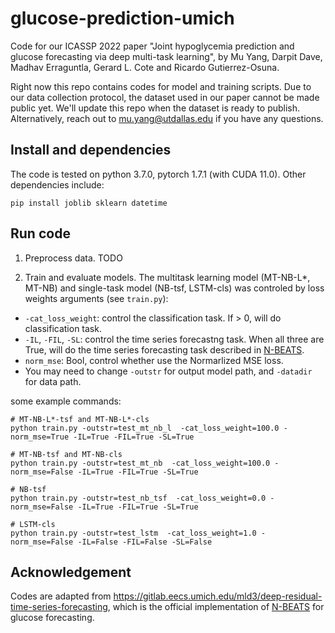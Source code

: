 # glucose-prediction-umich

Code for our ICASSP 2022 paper "Joint hypoglycemia prediction and glucose forecasting via deep multi-task learning", by Mu Yang, Darpit Dave, Madhav Erraguntla, Gerard L. Cote and Ricardo Gutierrez-Osuna. 

Right now this repo contains codes for model and training scripts. Due to our data collection protocol, the dataset used in our paper cannot be made public yet. We'll update this repo when the dataset is ready to publish. Alternatively, reach out to mu.yang@utdallas.edu if you have any questions.


## Install and dependencies

The code is tested on python 3.7.0, pytorch 1.7.1 (with CUDA 11.0). Other dependencies include:
```
pip install joblib sklearn datetime
```


## Run code

1. Preprocess data. TODO


2. Train and evaluate models. The multitask learning model (MT-NB-L*, MT-NB) and single-task model (NB-tsf, LSTM-cls) was controled by loss weights arguments (see `train.py`):
  - `-cat_loss_weight`: control the classification task. If > 0, will do classification task.
  - `-IL`, `-FIL`, `-SL`: control the time series forecastng task. When all three are True, will do the time series forecasting task described in [N-BEATS](http://ceur-ws.org/Vol-2675/paper18.pdf).
  - `norm_mse`: Bool, control whether use the Normarlized MSE loss.
  - You may need to change `-outstr` for output model path, and `-datadir` for data path.
  
  some example commands:
  ```
  # MT-NB-L*-tsf and MT-NB-L*-cls
  python train.py -outstr=test_mt_nb_l  -cat_loss_weight=100.0 -norm_mse=True -IL=True -FIL=True -SL=True
  
  # MT-NB-tsf and MT-NB-cls
  python train.py -outstr=test_mt_nb  -cat_loss_weight=100.0 -norm_mse=False -IL=True -FIL=True -SL=True
  
  # NB-tsf
  python train.py -outstr=test_nb_tsf  -cat_loss_weight=0.0 -norm_mse=False -IL=True -FIL=True -SL=True
  
  # LSTM-cls
  python train.py -outstr=test_lstm  -cat_loss_weight=1.0 -norm_mse=False -IL=False -FIL=False -SL=False
  ```


## Acknowledgement

Codes are adapted from https://gitlab.eecs.umich.edu/mld3/deep-residual-time-series-forecasting, which is the official implementation of [N-BEATS](http://ceur-ws.org/Vol-2675/paper18.pdf) for glucose forecasting.
 
